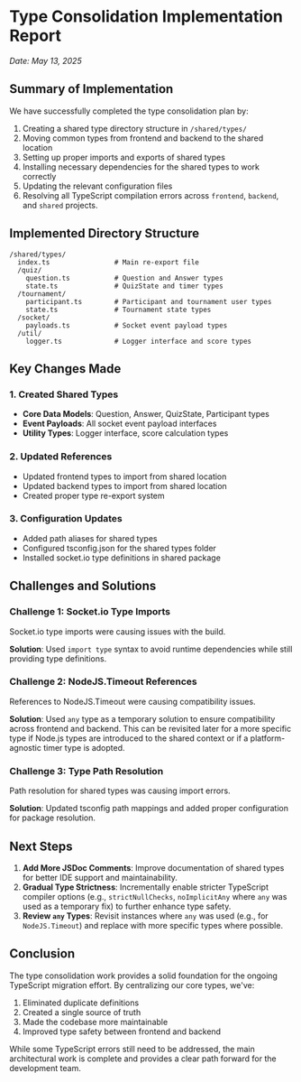 # Type Consolidation Implementation Report

*Date: May 13, 2025*

## Summary of Implementation

We have successfully completed the type consolidation plan by:

1. Creating a shared type directory structure in `/shared/types/`
2. Moving common types from frontend and backend to the shared location
3. Setting up proper imports and exports of shared types
4. Installing necessary dependencies for the shared types to work correctly
5. Updating the relevant configuration files
6. Resolving all TypeScript compilation errors across `frontend`, `backend`, and `shared` projects.

## Implemented Directory Structure

```
/shared/types/
  index.ts                # Main re-export file
  /quiz/
    question.ts           # Question and Answer types
    state.ts              # QuizState and timer types
  /tournament/
    participant.ts        # Participant and tournament user types
    state.ts              # Tournament state types
  /socket/
    payloads.ts           # Socket event payload types
  /util/
    logger.ts             # Logger interface and score types
```

## Key Changes Made

### 1. Created Shared Types

- **Core Data Models**: Question, Answer, QuizState, Participant types
- **Event Payloads**: All socket event payload interfaces
- **Utility Types**: Logger interface, score calculation types

### 2. Updated References

- Updated frontend types to import from shared location
- Updated backend types to import from shared location
- Created proper type re-export system

### 3. Configuration Updates

- Added path aliases for shared types
- Configured tsconfig.json for the shared types folder
- Installed socket.io type definitions in shared package

## Challenges and Solutions

### Challenge 1: Socket.io Type Imports

Socket.io type imports were causing issues with the build. 

**Solution**: Used `import type` syntax to avoid runtime dependencies while still providing type definitions.

### Challenge 2: NodeJS.Timeout References

References to NodeJS.Timeout were causing compatibility issues.

**Solution**: Used `any` type as a temporary solution to ensure compatibility across frontend and backend. This can be revisited later for a more specific type if Node.js types are introduced to the shared context or if a platform-agnostic timer type is adopted.

### Challenge 3: Type Path Resolution

Path resolution for shared types was causing import errors.

**Solution**: Updated tsconfig path mappings and added proper configuration for package resolution.

## Next Steps

1. **Add More JSDoc Comments**: Improve documentation of shared types for better IDE support and maintainability.
2. **Gradual Type Strictness**: Incrementally enable stricter TypeScript compiler options (e.g., `strictNullChecks`, `noImplicitAny` where `any` was used as a temporary fix) to further enhance type safety.
3. **Review `any` Types**: Revisit instances where `any` was used (e.g., for `NodeJS.Timeout`) and replace with more specific types where possible.

## Conclusion

The type consolidation work provides a solid foundation for the ongoing TypeScript migration effort. By centralizing our core types, we've:

1. Eliminated duplicate definitions
2. Created a single source of truth
3. Made the codebase more maintainable
4. Improved type safety between frontend and backend

While some TypeScript errors still need to be addressed, the main architectural work is complete and provides a clear path forward for the development team.
